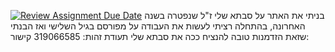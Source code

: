 [![Review Assignment Due Date](https://classroom.github.com/assets/deadline-readme-button-22041afd0340ce965d47ae6ef1cefeee28c7c493a6346c4f15d667ab976d596c.svg)](https://classroom.github.com/a/89IMDEJr)
בניתי את האתר על סבתא שלי ז"ל שנפטרה בשנה האחרונה, בהתחלה רציתי לעשות את העבודה על מפורסם בגיל השלישי ואז הבנתי שזאת הזדמנות טובה להנציח ככה את סבתא שלי
תעודת זהות: 319066585
קישור: 